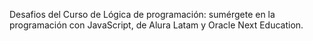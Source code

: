 Desafios del Curso de Lógica de programación: sumérgete en la programación con JavaScript,
de Alura Latam y Oracle Next Education.

